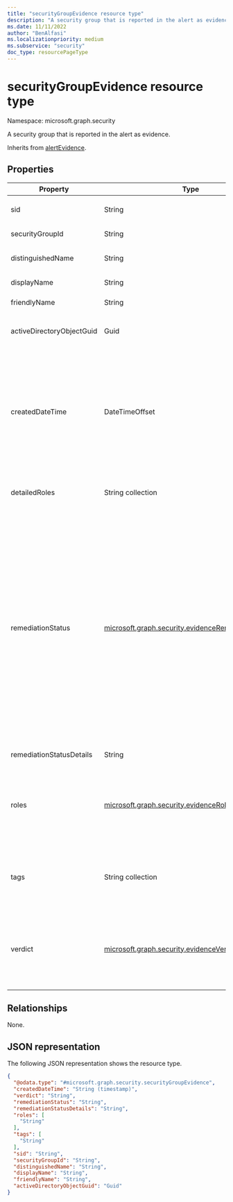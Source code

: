 ```yaml
---
title: "securityGroupEvidence resource type"
description: "A security group that is reported in the alert as evidence."
ms.date: 11/11/2022
author: "BenAlfasi"
ms.localizationpriority: medium
ms.subservice: "security"
doc_type: resourcePageType
---
```


# securityGroupEvidence resource type

Namespace: microsoft.graph.security

A security group that is reported in the alert as evidence.

Inherits from [alertEvidence](../resources/security-alertevidence.md).

## Properties
| Property                  | Type   | Description                                                   |
|---------------------------|--------|---------------------------------------------------------------|
| sid                       | String | The security identifier of the group.                         |
| securityGroupId           | String | Unique identifier of the security group.                      |
| distinguishedName         | String | The distinguished name of the security group.                 |
| displayName               | String | The name of the security group.                               |
| friendlyName              | String | The friendly name of the security group.                      |
| activeDirectoryObjectGuid | Guid   | The group unique identifier assigned by the Active Directory. |
| createdDateTime           | DateTimeOffset | The date and time when the evidence was created and added to the alert. The Timestamp type represents date and time information using ISO 8601 format and is always in UTC time. For example, midnight UTC on Jan 1, 2014 is `2014-01-01T00:00:00Z`. |
| detailedRoles             | String collection | Detailed description of the entity role/s in an alert. Values are free-form.|
| remediationStatus         | [microsoft.graph.security.evidenceRemediationStatus](#evidenceremediationstatus-values)| Status of the remediation action taken. The possible values are: `none`, `remediated`, `prevented`, `blocked`, `notFound`, `unknownFutureValue`, `active`, `pendingApproval`, `declined`, `unremediated`, `running`, `partiallyRemediated`. Use the `Prefer: include-unknown-enum-members` request header to get the following values from this [evolvable enum](/graph/best-practices-concept#handling-future-members-in-evolvable-enumerations): `active`, `pendingApproval`, `declined`, `unremediated`, `running`, `partiallyRemediated`.|
| remediationStatusDetails  | String | Details about the remediation status.                         |
| roles                     | [microsoft.graph.security.evidenceRole](#evidencerole-values) collection | The role/s that an evidence entity represents in an alert, for example, an IP address that is associated with an attacker has the evidence role **Attacker**.|
| tags                      | String collection | Array of custom tags associated with an evidence instance, for example, to denote a group of devices, high-value assets, etc.|
| verdict                   | [microsoft.graph.security.evidenceVerdict](#evidenceverdict-values)    | The decision reached by automated investigation. The possible values are: `unknown`, `suspicious`, `malicious`, `noThreatsFound`, `unknownFutureValue`.|


## Relationships
None.

## JSON representation
The following JSON representation shows the resource type.
<!-- {
  "blockType": "resource",
  "@odata.type": "microsoft.graph.security.securityGroupEvidence",
  "baseType": "microsoft.graph.security.alertEvidence"
}
-->
``` json
{
  "@odata.type": "#microsoft.graph.security.securityGroupEvidence",
  "createdDateTime": "String (timestamp)",
  "verdict": "String",
  "remediationStatus": "String",
  "remediationStatusDetails": "String",
  "roles": [
    "String"
  ],
  "tags": [
    "String"
  ],
  "sid": "String",
  "securityGroupId": "String",
  "distinguishedName": "String",
  "displayName": "String",
  "friendlyName": "String",
  "activeDirectoryObjectGuid": "Guid"
}
```